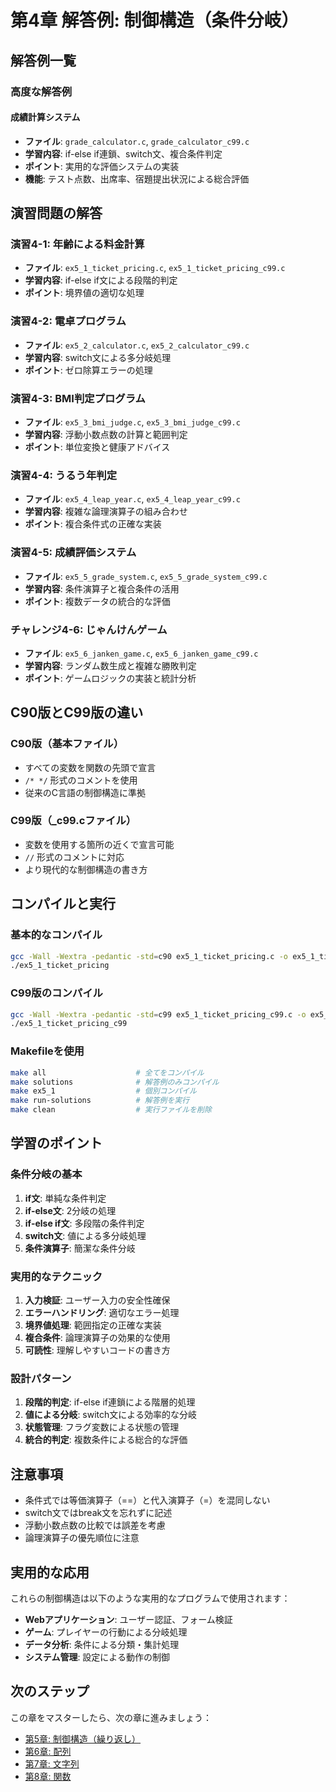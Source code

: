 # 第4章 解答例: 制御構造（条件分岐）

## 解答例一覧

### 高度な解答例

#### 成績計算システム
- **ファイル**: `grade_calculator.c`, `grade_calculator_c99.c`
- **学習内容**: if-else if連鎖、switch文、複合条件判定
- **ポイント**: 実用的な評価システムの実装
- **機能**: テスト点数、出席率、宿題提出状況による総合評価

## 演習問題の解答

### 演習4-1: 年齢による料金計算
- **ファイル**: `ex5_1_ticket_pricing.c`, `ex5_1_ticket_pricing_c99.c`
- **学習内容**: if-else if文による段階的判定
- **ポイント**: 境界値の適切な処理

### 演習4-2: 電卓プログラム
- **ファイル**: `ex5_2_calculator.c`, `ex5_2_calculator_c99.c`
- **学習内容**: switch文による多分岐処理
- **ポイント**: ゼロ除算エラーの処理

### 演習4-3: BMI判定プログラム
- **ファイル**: `ex5_3_bmi_judge.c`, `ex5_3_bmi_judge_c99.c`
- **学習内容**: 浮動小数点数の計算と範囲判定
- **ポイント**: 単位変換と健康アドバイス

### 演習4-4: うるう年判定
- **ファイル**: `ex5_4_leap_year.c`, `ex5_4_leap_year_c99.c`
- **学習内容**: 複雑な論理演算子の組み合わせ
- **ポイント**: 複合条件式の正確な実装

### 演習4-5: 成績評価システム
- **ファイル**: `ex5_5_grade_system.c`, `ex5_5_grade_system_c99.c`
- **学習内容**: 条件演算子と複合条件の活用
- **ポイント**: 複数データの統合的な評価

### チャレンジ4-6: じゃんけんゲーム
- **ファイル**: `ex5_6_janken_game.c`, `ex5_6_janken_game_c99.c`
- **学習内容**: ランダム数生成と複雑な勝敗判定
- **ポイント**: ゲームロジックの実装と統計分析

## C90版とC99版の違い

### C90版（基本ファイル）
- すべての変数を関数の先頭で宣言
- `/* */` 形式のコメントを使用
- 従来のC言語の制御構造に準拠

### C99版（_c99.cファイル）
- 変数を使用する箇所の近くで宣言可能
- `//` 形式のコメントに対応
- より現代的な制御構造の書き方

## コンパイルと実行

### 基本的なコンパイル
```bash
gcc -Wall -Wextra -pedantic -std=c90 ex5_1_ticket_pricing.c -o ex5_1_ticket_pricing
./ex5_1_ticket_pricing
```

### C99版のコンパイル
```bash
gcc -Wall -Wextra -pedantic -std=c99 ex5_1_ticket_pricing_c99.c -o ex5_1_ticket_pricing_c99
./ex5_1_ticket_pricing_c99
```

### Makefileを使用
```bash
make all                    # 全てをコンパイル
make solutions              # 解答例のみコンパイル
make ex5_1                  # 個別コンパイル
make run-solutions          # 解答例を実行
make clean                  # 実行ファイルを削除
```

## 学習のポイント

### 条件分岐の基本
1. **if文**: 単純な条件判定
2. **if-else文**: 2分岐の処理
3. **if-else if文**: 多段階の条件判定
4. **switch文**: 値による多分岐処理
5. **条件演算子**: 簡潔な条件分岐

### 実用的なテクニック
1. **入力検証**: ユーザー入力の安全性確保
2. **エラーハンドリング**: 適切なエラー処理
3. **境界値処理**: 範囲指定の正確な実装
4. **複合条件**: 論理演算子の効果的な使用
5. **可読性**: 理解しやすいコードの書き方

### 設計パターン
1. **段階的判定**: if-else if連鎖による階層的処理
2. **値による分岐**: switch文による効率的な分岐
3. **状態管理**: フラグ変数による状態の管理
4. **統合的判定**: 複数条件による総合的な評価

## 注意事項

- 条件式では等価演算子（==）と代入演算子（=）を混同しない
- switch文ではbreak文を忘れずに記述
- 浮動小数点数の比較では誤差を考慮
- 論理演算子の優先順位に注意

## 実用的な応用

これらの制御構造は以下のような実用的なプログラムで使用されます：

- **Webアプリケーション**: ユーザー認証、フォーム検証
- **ゲーム**: プレイヤーの行動による分岐処理
- **データ分析**: 条件による分類・集計処理
- **システム管理**: 設定による動作の制御

## 次のステップ

この章をマスターしたら、次の章に進みましょう：
- [第5章: 制御構造（繰り返し）](../control-loop/)
- [第6章: 配列](../arrays/)
- [第7章: 文字列](../strings/)
- [第8章: 関数](../functions/)
